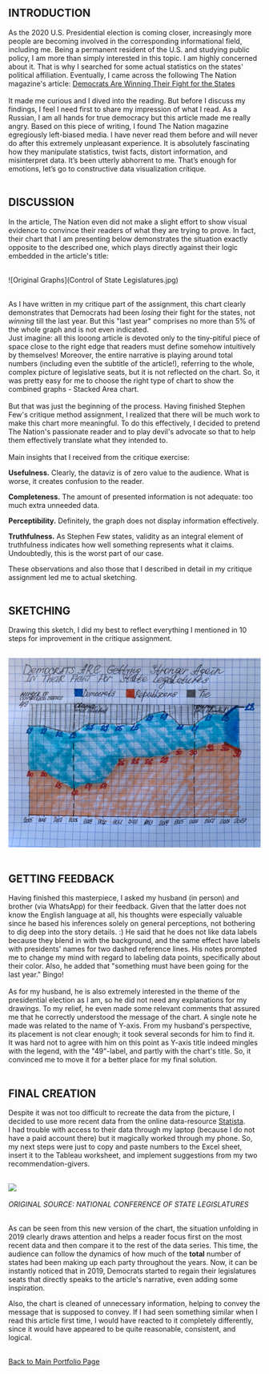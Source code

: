 ## INTRODUCTION
As the 2020 U.S. Presidential election is coming closer, increasingly more people are becoming involved in the corresponding informational field, including me.
Being a permanent resident of the U.S. and studying public policy, I am more than simply interested in this topic. I am highly concerned about it.
That is why I searched for some actual statistics on the states' political affiliation. Eventually, I came across the following The Nation magazine's article: [Democrats Are Winning Their Fight for the States](https://www.thenation.com/article/politics/democrats-elections-statehouses/)
<br/>
<br/>
It made me curious and I dived into the reading. But before I discuss my findings, I feel I need first to share my impression of what I read.
As a Russian, I am all hands for true democracy but this article made me really angry.
Based on this piece of writing, I found The Nation magazine egregiously left-biased media.
I have never read them before and will never do after this extremely unpleasant experience.
It is absolutely fascinating how they manipulate statistics, twist facts, distort information, and misinterpret data. It’s been utterly abhorrent to me.
That’s enough for emotions, let’s go to constructive data visualization critique.
<br/>
<br/>

## DISCUSSION
In the article, The Nation even did not make a slight effort to show visual evidence to convince their readers of what they are trying to prove.
In fact, their chart that I am presenting below demonstrates the situation exactly opposite to the described one,
which plays directly against their logic embedded in the article's title:
<br/>
<br/>

![Original Graphs](Control of State Legislatures.jpg)
<br/>
<br/>

As I have written in my critique part of the assignment, this chart clearly demonstrates that Democrats had been *losing* their fight for the states,
not *winning* till the last year. But this "last year" comprises no more than 5% of the whole graph and is not even indicated.
<br/>
Just imagine: all this looong article is devoted only to the tiny-pitiful piece of space close to the right edge that readers must define somehow intuitively by themselves!
Moreover, the entire narrative is playing around total numbers (including even the subtitle of the article!), referring to the whole, complex picture of legislative seats, but it is not reflected on the chart.
So, it was pretty easy for me to choose the right type of chart to show the combined graphs - Stacked Area chart.
<br/>
<br/>
But that was just the beginning of the process. Having finished Stephen Few's critique method assignment,
I realized that there will be much work to make this chart more meaningful. To do this effectively, I decided to pretend The Nation's passionate reader and to play
devil's advocate so that to help them effectively translate what they intended to.
<br/>
<br/>
Main insights that I received from the critique exercise:

**Usefulness.** Clearly, the dataviz is of zero value to the audience. What is worse, it creates confusion to the reader.

**Completeness.** The amount of presented information is not adequate: too much extra unneeded data.

**Perceptibility.** Definitely, the graph does not display information effectively.

**Truthfulness.** As Stephen Few states, validity as an integral element of truthfulness indicates how well something represents what it claims.
Undoubtedly, this is the worst part of our case.

These observations and also those that I described in detail in my critique assignment led me to actual sketching.
<br/>
<br/>

## SKETCHING
Drawing this sketch, I did my best to reflect everything I mentioned in 10 steps for improvement in the critique assignment.
<br/>
<br/>

![My Draft](SketchAssignment3-4.jpg)
<br/>
<br/>

## GETTING FEEDBACK
Having finished this masterpiece, I asked my husband (in person) and brother (via WhatsApp) for their feedback. Given that the latter does not know the English language at all, his thoughts were especially valuable since he based his inferences solely on general perceptions, not bothering to dig deep into the story details. :) He said that he does not like data labels because they blend in with the background, and the same effect have labels with presidents' names for two dashed reference lines. His notes prompted me to change my mind with regard to labeling data points, specifically about their color. Also, he added that "something must have been going for the last year." Bingo! 
<br/>
<br/>
As for my husband, he is also extremely interested in the theme of the presidential election as I am, so he did not need any explanations for my drawings. To my relief, he even made some relevant comments that assured me that he correctly understood the message of the chart. A single note he made was related to the name of Y-axis. From my husband's perspective, its placement is not clear enough; it took several seconds for him to find it. It was hard not to agree with him on this point as Y-axis title indeed mingles with the legend, with the "49"-label, and partly with the chart's title. So, it convinced me to move it for a better place for my final solution.
<br/>
<br/>

## FINAL CREATION
Despite it was not too difficult to recreate the data from the picture, I decided to use more recent data from the online data-resource
[Statista](https://www.statista.com/statistics/198497/distribution-of-political-party-control-of-us-state-legislatures-since-1990/).
<br/>
I had trouble with access to their data through my laptop (because I do not have a paid account there) but it magically worked through my phone.
So, my next steps were just to copy and paste numbers to the Excel sheet, insert it to the Tableau worksheet, and implement suggestions from my two recommendation-givers.
<br/>
<br/>

<div class='tableauPlaceholder' id='viz1600539759212' style='position: relative'><noscript><a href='#'><img alt=' ' src='https:&#47;&#47;public.tableau.com&#47;static&#47;images&#47;3-&#47;3-4_16005317450800&#47;Dashboard1&#47;1_rss.png' style='border: none' /></a></noscript><object class='tableauViz'  style='display:none;'><param name='host_url' value='https%3A%2F%2Fpublic.tableau.com%2F' /> <param name='embed_code_version' value='3' /> <param name='site_root' value='' /><param name='name' value='3-4_16005317450800&#47;Dashboard1' /><param name='tabs' value='no' /><param name='toolbar' value='yes' /><param name='static_image' value='https:&#47;&#47;public.tableau.com&#47;static&#47;images&#47;3-&#47;3-4_16005317450800&#47;Dashboard1&#47;1.png' /> <param name='animate_transition' value='yes' /><param name='display_static_image' value='yes' /><param name='display_spinner' value='yes' /><param name='display_overlay' value='yes' /><param name='display_count' value='yes' /><param name='language' value='en' /><param name='filter' value='publish=yes' /></object></div><script type='text/javascript'>var divElement = document.getElementById('viz1600539759212');var vizElement = divElement.getElementsByTagName('object')[0];if ( divElement.offsetWidth > 800 ) { vizElement.style.width='1000px';vizElement.style.height='827px';} else if ( divElement.offsetWidth > 500 ) { vizElement.style.width='1000px';vizElement.style.height='827px';} else { vizElement.style.width='100%';vizElement.style.height='727px';}var scriptElement = document.createElement('script');scriptElement.src = 'https://public.tableau.com/javascripts/api/viz_v1.js';vizElement.parentNode.insertBefore(scriptElement, vizElement);</script>

*ORIGINAL SOURCE: NATIONAL CONFERENCE OF STATE LEGISLATURES*
<br/>
<br/>

As can be seen from this new version of the chart, the situation unfolding in 2019 clearly draws attention and helps a reader focus first on the most recent data and then compare it to the rest of the data series. This time, the audience can follow the dynamics of how much of the **total** number of states had been making up each party throughout the years. Now, it can be instantly noticed that in 2019, Democrats started to regain their legislatures seats that directly speaks to the article's narrative, even adding some inspiration.

Also, the chart is cleaned of unnecessary information, helping to convey the message that is supposed to convey. If I had seen something similar when I read this article first time, I would have reacted to it completely differently, since it would have appeared to be quite reasonable, consistent, and logical.
<br/>
<br/>

[Back to Main Portfolio Page](/README.md)
